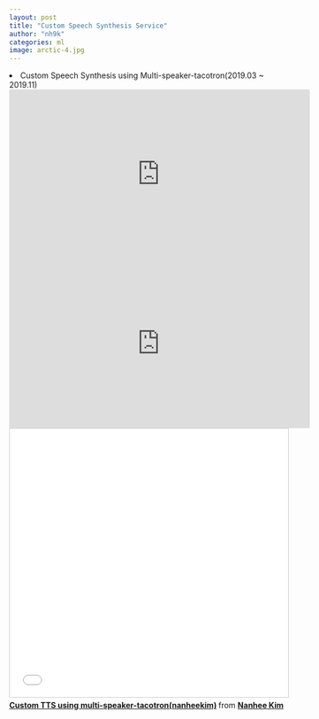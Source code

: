 ```yaml
---
layout: post
title: "Custom Speech Synthesis Service"
author: "nh9k"
categories: ml
image: arctic-4.jpg
---
```


<li> Custom Speech Synthesis using Multi-speaker-tacotron(2019.03 ~ 2019.11) <iframe width="544" height="306" src="https://serviceapi.nmv.naver.com/flash/convertIframeTag.nhn?vid=875C76495F9EAF7CE29A36D4499D60FBBCFF&outKey=V1238407a8309849330fb2a172a30801a6c2fbda0e7f4861234a42a172a30801a6c2f" frameborder="no" scrolling="no" title="NaverVideo" allow="autoplay; gyroscope; accelerometer; encrypted-media" allowfullscreen></iframe> <iframe width="544" height="306" src="https://serviceapi.nmv.naver.com/flash/convertIframeTag.nhn?vid=60DE54082F138D82863A67F2F9897408C13F&outKey=V124ea4071df1d263e41c693fc12a4e395eb33ba9e8abd1fcdd63693fc12a4e395eb3" frameborder="no" scrolling="no" title="NaverVideo" allow="autoplay; gyroscope; accelerometer; encrypted-media" allowfullscreen></iframe> <iframe src="//www.slideshare.net/slideshow/embed_code/key/c16dCqYwLIDXdy" width="595" height="485" frameborder="0" marginwidth="0" marginheight="0" scrolling="no" style="border:1px solid #CCC; border-width:1px; margin-bottom:5px; max-width: 100%;" allowfullscreen> </iframe> <div style="margin-bottom:5px"> <strong> <a href="//www.slideshare.net/ssuserf5270f/custom-tts-using-multispeakertacotronnanheekim" title="Custom TTS using multi-speaker-tacotron(nanheekim)" target="_blank">Custom TTS using multi-speaker-tacotron(nanheekim)</a> </strong> from <strong><a href="https://www.slideshare.net/ssuserf5270f" target="_blank">Nanhee Kim</a></strong> </div></li>
